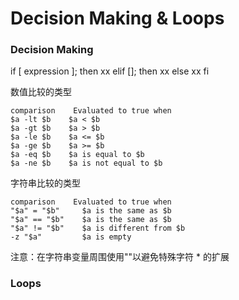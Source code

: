 # Decision Making & Loops

### Decision Making
if [ expression ]; then
    xx
elif []; then
    xx
else
    xx
fi

数值比较的类型
```shell
comparison    Evaluated to true when
$a -lt $b    $a < $b
$a -gt $b    $a > $b
$a -le $b    $a <= $b
$a -ge $b    $a >= $b
$a -eq $b    $a is equal to $b
$a -ne $b    $a is not equal to $b
```

字符串比较的类型
```shell
comparison    Evaluated to true when
"$a" = "$b"     $a is the same as $b
"$a" == "$b"    $a is the same as $b
"$a" != "$b"    $a is different from $b
-z "$a"         $a is empty
```
注意：在字符串变量周围使用""以避免特殊字符 * 的扩展


### Loops

